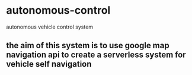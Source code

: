 # autonomous-control
autonomous vehicle control system
## the aim of this system is to use google map navigation api to create a serverless system for vehicle self navigation 
